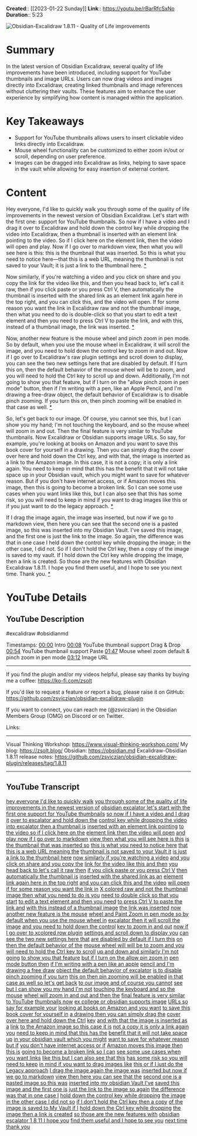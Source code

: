 **Created**:: [[2023-01-22 Sunday]]
**Link**:: https://youtu.be/rBarRfcSxNo
**Duration**:: 5:23

![Obsidian-Excalidraw 1.8.11 - Quality of Life improvements](https://youtu.be/rBarRfcSxNo)

# Summary
In the latest version of Obsidian Excalidraw, several quality of life improvements have been introduced, including support for YouTube thumbnails and image URLs. Users can now drag videos and images directly into Excalidraw, creating linked thumbnails and image references without cluttering their vaults. These features aim to enhance the user experience by simplifying how content is managed within the application.

# Key Takeaways
- Support for YouTube thumbnails allows users to insert clickable video links directly into Excalidraw.
- Mouse wheel functionality can be customized to either zoom in/out or scroll, depending on user preference.
- Images can be dragged into Excalidraw as links, helping to save space in the vault while allowing for easy insertion of external content.

# Content
Hey everyone, I'd like to quickly walk you through some of the quality of life improvements in the newest version of Obsidian Excalidraw. Let's start with the first one: support for YouTube thumbnails. So now if I have a video and I drag it over to Excalidraw and hold down the control key while dropping the video into Excalidraw, then a thumbnail is inserted with an element link pointing to the video. So if I click here on the element link, then the video will open and play. Now if I go over to markdown view, then what you will see here is this: this is the thumbnail that was inserted. So this is what you need to notice here—that this is a web URL, meaning the thumbnail is not saved to your Vault; it is just a link to the thumbnail here. [* ](https://youtu.be/rBarRfcSxNo?t=0)

Now similarly, if you're watching a video and you click on share and you copy the link for the video like this, and then you head back to, let's call it raw, then if you click paste or you press Ctrl V, then automatically the thumbnail is inserted with the shared link as an element link again here in the top right, and you can click this, and the video will open. If for some reason you want the link in Excalidraw raw and not the thumbnail image, then what you need to do is double-click so that you start to edit a text element and then you need to press Ctrl V to paste the link, and with this, instead of a thumbnail image, the link was inserted. [* ](https://youtu.be/rBarRfcSxNo?t=45)

Now, another new feature is the mouse wheel and pinch zoom in pen mode. So by default, when you use the mouse wheel in Excalidraw, it will scroll the image, and you need to hold down the control key to zoom in and out. Now if I go over to Excalidraw's raw plugin settings and scroll down to display, you can see the two new settings here that are disabled by default. If I turn this on, then the default behavior of the mouse wheel will be to zoom, and you will need to hold the Ctrl key to scroll up and down. Additionally, I'm not going to show you that feature, but if I turn on the "allow pinch zoom in pen mode" button, then if I'm writing with a pen, like an Apple Pencil, and I'm drawing a free-draw object, the default behavior of Excalidraw is to disable pinch zooming. If you turn this on, then pinch zooming will be enabled in that case as well. [* ](https://youtu.be/rBarRfcSxNo?t=107)

So, let's get back to our image. Of course, you cannot see this, but I can show you my hand; I'm not touching the keyboard, and so the mouse wheel will zoom in and out. Then the final feature is very similar to YouTube thumbnails. Now Excalidraw or Obsidian supports image URLs. So say, for example, you're looking at books on Amazon and you want to save this book cover for yourself in a drawing. Then you can simply drag the cover over here and hold down the Ctrl key, and with that, the image is inserted as a link to the Amazon image. In this case, it is not a copy; it is only a link again. You need to keep in mind that this has the benefit that it will not take space up in your Obsidian vault, which you might want to save for whatever reason. But if you don't have internet access, or if Amazon moves this image, then this is going to become a broken link. So I can see some use cases when you want links like this, but I can also see that this has some risk, so you will need to keep in mind if you want to drag images like this or if you just want to do the legacy approach. [* ](https://youtu.be/rBarRfcSxNo?t=189)

If I drag the image again, the image was inserted, but now if we go to markdown view, then here you can see that the second one is a pasted image, so this was inserted into my Obsidian Vault. I've saved this image, and the first one is just the link to the image. So again, the difference was that in one case I held down the control key while dropping the image; in the other case, I did not. So if I don't hold the Ctrl key, then a copy of the image is saved to my vault. If I hold down the Ctrl key while dropping the image, then a link is created. So those are the new features with Obsidian Excalidraw 1.8.11. I hope you find them useful, and I hope to see you next time. Thank you. [* ](https://youtu.be/rBarRfcSxNo?t=312)

# YouTube Details

## YouTube Description

#excalidraw #obsidianmd

Timestamps: 
[00:00](https://youtu.be/rBarRfcSxNo?t=0) Intro
[00:08](https://youtu.be/rBarRfcSxNo?t=8) YouTube thumbnail support Drag & Drop
[00:54](https://youtu.be/rBarRfcSxNo?t=54) YouTube thumbnail support Paste
[01:47](https://youtu.be/rBarRfcSxNo?t=107) Mouse wheel zoom default & pinch zoom in pen mode
[03:12](https://youtu.be/rBarRfcSxNo?t=192) Image URL

-------

If you find the plugin and/or my videos helpful, please say thanks by buying me a coffee: https://ko-fi.com/zsolt

If you'd like to request a feature or report a bug, please raise it on GitHub: https://github.com/zsviczian/obsidian-excalidraw-plugin

If you want to connect, you can reach me (@zsviczian) in the Obsidian Members Group (OMG) on Discord or on Twitter. 

Links: 

---------

Visual Thinking Workshop: https://www.visual-thinking-workshop.com/
My blog: https://zsolt.blog/ 
Obsidian: https://obsidian.md
Excalidraw-Obsidian 1.8.11 release notes: https://github.com/zsviczian/obsidian-excalidraw-plugin/releases/tag/1.8.11

---------

## YouTube Transcript

[hey everyone I'd like to quickly walk](https://youtu.be/rBarRfcSxNo?t=0) [you through some of the quality of life](https://youtu.be/rBarRfcSxNo?t=2) [improvements in the newest version of](https://youtu.be/rBarRfcSxNo?t=4) [obsidian excalator let's start with the](https://youtu.be/rBarRfcSxNo?t=6) [first one support for YouTube thumbnails](https://youtu.be/rBarRfcSxNo?t=9) [so now if I have a video and I drag it](https://youtu.be/rBarRfcSxNo?t=12) [over to excalator and hold down the](https://youtu.be/rBarRfcSxNo?t=15) [control key while dropping the video](https://youtu.be/rBarRfcSxNo?t=18) [into excalator then a thumbnail is](https://youtu.be/rBarRfcSxNo?t=20) [inserted with an element link pointing](https://youtu.be/rBarRfcSxNo?t=23) [to the video so if I click here on the](https://youtu.be/rBarRfcSxNo?t=27) [element link then the video will open](https://youtu.be/rBarRfcSxNo?t=29) [and play now if I go over to markdown](https://youtu.be/rBarRfcSxNo?t=31) [view then what you will see here is this](https://youtu.be/rBarRfcSxNo?t=35) [is the thumbnail that was inserted so](https://youtu.be/rBarRfcSxNo?t=39) [this is what you need to notice here](https://youtu.be/rBarRfcSxNo?t=42) [that this is a web URL meaning the](https://youtu.be/rBarRfcSxNo?t=44) [thumbnail is not saved to your Vault it](https://youtu.be/rBarRfcSxNo?t=47) [is just a link to the thumbnail here](https://youtu.be/rBarRfcSxNo?t=50) [now similarly if you're watching a video](https://youtu.be/rBarRfcSxNo?t=54) [and you click on share and you copy the](https://youtu.be/rBarRfcSxNo?t=57) [link for the video like this and then](https://youtu.be/rBarRfcSxNo?t=61) [you head back to let's call it raw then](https://youtu.be/rBarRfcSxNo?t=64) [if you click paste or you press Ctrl V](https://youtu.be/rBarRfcSxNo?t=67) [then automatically the thumbnail is](https://youtu.be/rBarRfcSxNo?t=71) [inserted with the shared link as an](https://youtu.be/rBarRfcSxNo?t=75) [element link again here in the top right](https://youtu.be/rBarRfcSxNo?t=78) [and you can click this and the video](https://youtu.be/rBarRfcSxNo?t=80) [will open](https://youtu.be/rBarRfcSxNo?t=82) [if for some reason you want the link in](https://youtu.be/rBarRfcSxNo?t=83) [X colored raw and not the thumbnail](https://youtu.be/rBarRfcSxNo?t=87) [image then what you need to do is you](https://youtu.be/rBarRfcSxNo?t=90) [need to double click so that you start](https://youtu.be/rBarRfcSxNo?t=92) [to edit a text element and then you need](https://youtu.be/rBarRfcSxNo?t=94) [to press Ctrl V to paste the link and](https://youtu.be/rBarRfcSxNo?t=98) [with this instead of a thumbnail image](https://youtu.be/rBarRfcSxNo?t=101) [the link was inserted](https://youtu.be/rBarRfcSxNo?t=104) [now another new feature is the mouse](https://youtu.be/rBarRfcSxNo?t=107) [wheel and Paint Zoom in pen mode so by](https://youtu.be/rBarRfcSxNo?t=112) [default when you use the mouse wheel in](https://youtu.be/rBarRfcSxNo?t=116) [excalator then it will scroll the image](https://youtu.be/rBarRfcSxNo?t=119) [and you need to hold down the control](https://youtu.be/rBarRfcSxNo?t=122) [key to zoom in and out](https://youtu.be/rBarRfcSxNo?t=124) [now if I go over to xcolored row plugin](https://youtu.be/rBarRfcSxNo?t=127) [settings and scroll down to display you](https://youtu.be/rBarRfcSxNo?t=131) [can see the two new settings here that](https://youtu.be/rBarRfcSxNo?t=135) [are disabled by default if I turn this](https://youtu.be/rBarRfcSxNo?t=137) [on then the default behavior of the](https://youtu.be/rBarRfcSxNo?t=141) [mouse wheel will will be to zoom and you](https://youtu.be/rBarRfcSxNo?t=145) [will need to hold the Ctrl key to scroll](https://youtu.be/rBarRfcSxNo?t=148) [up and down and similarly I'm not going](https://youtu.be/rBarRfcSxNo?t=151) [to show you that feature](https://youtu.be/rBarRfcSxNo?t=153) [but if I turn on the allow pin zoom in](https://youtu.be/rBarRfcSxNo?t=155) [pen mode button then](https://youtu.be/rBarRfcSxNo?t=160) [if I'm writing with a pen like an apple](https://youtu.be/rBarRfcSxNo?t=163) [pencil and I'm drawing a free draw](https://youtu.be/rBarRfcSxNo?t=166) [object the default behavior of excalator](https://youtu.be/rBarRfcSxNo?t=169) [is to disable pinch zooming if you turn](https://youtu.be/rBarRfcSxNo?t=172) [this on then pin zooming will be enabled](https://youtu.be/rBarRfcSxNo?t=176) [in that case as well so let's get back](https://youtu.be/rBarRfcSxNo?t=179) [to our image and of course you cannot](https://youtu.be/rBarRfcSxNo?t=181) [see but I can show you my hand I'm not](https://youtu.be/rBarRfcSxNo?t=184) [touching the keyboard and so the mouse](https://youtu.be/rBarRfcSxNo?t=186) [wheel will zoom in and out and then the](https://youtu.be/rBarRfcSxNo?t=189) [final feature is very similar to YouTube](https://youtu.be/rBarRfcSxNo?t=193) [thumbnails now](https://youtu.be/rBarRfcSxNo?t=196) [ex college or obsidian supports image](https://youtu.be/rBarRfcSxNo?t=198) [URLs so say for example your](https://youtu.be/rBarRfcSxNo?t=201) [looking at books on Amazon and you want](https://youtu.be/rBarRfcSxNo?t=204) [to save this book cover for yourself in](https://youtu.be/rBarRfcSxNo?t=208) [a drawing then you can simply drag the](https://youtu.be/rBarRfcSxNo?t=211) [cover over here and hold down the Ctrl](https://youtu.be/rBarRfcSxNo?t=213) [key](https://youtu.be/rBarRfcSxNo?t=216) [and with that the image is inserted as a](https://youtu.be/rBarRfcSxNo?t=217) [link](https://youtu.be/rBarRfcSxNo?t=222) [to the Amazon image so this case it is](https://youtu.be/rBarRfcSxNo?t=224) [not a copy it is only a link again you](https://youtu.be/rBarRfcSxNo?t=228) [need to keep in mind that this has the](https://youtu.be/rBarRfcSxNo?t=231) [benefit that it will not take space up](https://youtu.be/rBarRfcSxNo?t=233) [in your obsidian vault which you might](https://youtu.be/rBarRfcSxNo?t=236) [want to save for whatever reason but if](https://youtu.be/rBarRfcSxNo?t=239) [you don't have internet access or if](https://youtu.be/rBarRfcSxNo?t=243) [Amazon moves this image then this is](https://youtu.be/rBarRfcSxNo?t=246) [going to become a broken link so I can](https://youtu.be/rBarRfcSxNo?t=248) [see some use cases when you want links](https://youtu.be/rBarRfcSxNo?t=251) [like this but I can also see that this](https://youtu.be/rBarRfcSxNo?t=254) [has some risk so you will need to keep](https://youtu.be/rBarRfcSxNo?t=258) [in mind if you want to drag images like](https://youtu.be/rBarRfcSxNo?t=259) [this or if I just do the Legacy approach](https://youtu.be/rBarRfcSxNo?t=264) [I drag the image again the image was](https://youtu.be/rBarRfcSxNo?t=267) [inserted but now if we go to markdown](https://youtu.be/rBarRfcSxNo?t=270) [view then here you can see that the](https://youtu.be/rBarRfcSxNo?t=273) [second one is a pasted image so this was](https://youtu.be/rBarRfcSxNo?t=275) [inserted into my obsidian Vault I've](https://youtu.be/rBarRfcSxNo?t=278) [saved this image and the first one is](https://youtu.be/rBarRfcSxNo?t=281) [just the link to the image so again](https://youtu.be/rBarRfcSxNo?t=284) [the difference was that in one case I](https://youtu.be/rBarRfcSxNo?t=287) [hold down the control key while dropping](https://youtu.be/rBarRfcSxNo?t=290) [the image in the other case I did not so](https://youtu.be/rBarRfcSxNo?t=293) [if I don't hold the Ctrl key then a copy](https://youtu.be/rBarRfcSxNo?t=297) [of the image is saved to My Vault if I](https://youtu.be/rBarRfcSxNo?t=300) [hold down the Ctrl key while dropping](https://youtu.be/rBarRfcSxNo?t=303) [the image then a link is created](https://youtu.be/rBarRfcSxNo?t=306) [so those are the new features with](https://youtu.be/rBarRfcSxNo?t=309) [obsidian escalator 1 8 11 I hope you](https://youtu.be/rBarRfcSxNo?t=312) [find them useful and I hope to see you](https://youtu.be/rBarRfcSxNo?t=317) [next time](https://youtu.be/rBarRfcSxNo?t=320) [thank you](https://youtu.be/rBarRfcSxNo?t=321) 

